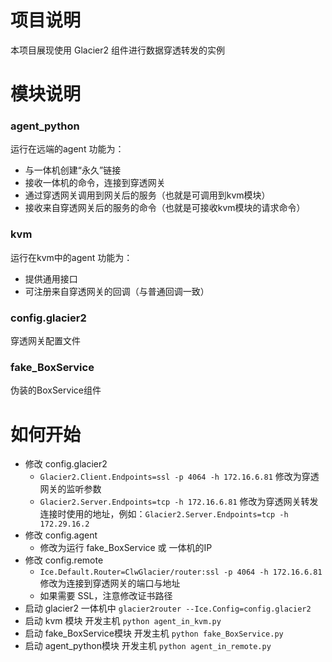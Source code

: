 # 项目说明
本项目展现使用 Glacier2 组件进行数据穿透转发的实例

# 模块说明
### agent_python
运行在远端的agent
功能为：
* 与一体机创建“永久”链接
* 接收一体机的命令，连接到穿透网关
* 通过穿透网关调用到网关后的服务（也就是可调用到kvm模块）
* 接收来自穿透网关后的服务的命令（也就是可接收kvm模块的请求命令）

### kvm
运行在kvm中的agent
功能为：
* 提供通用接口
* 可注册来自穿透网关的回调（与普通回调一致）

### config.glacier2
穿透网关配置文件

### fake_BoxService
伪装的BoxService组件

# 如何开始
* 修改 config.glacier2
    * `Glacier2.Client.Endpoints=ssl -p 4064 -h 172.16.6.81` 修改为穿透网关的监听参数
    * `Glacier2.Server.Endpoints=tcp -h 172.16.6.81` 修改为穿透网关转发连接时使用的地址，例如：`Glacier2.Server.Endpoints=tcp -h 172.29.16.2`
* 修改 config.agent
    * 修改为运行 fake_BoxService 或 一体机的IP
* 修改 config.remote
    * `Ice.Default.Router=ClwGlacier/router:ssl -p 4064 -h 172.16.6.81` 修改为连接到穿透网关的端口与地址 
    * 如果需要 SSL，注意修改证书路径
* 启动 glacier2
一体机中
`glacier2router --Ice.Config=config.glacier2`
* 启动 kvm 模块
开发主机
`python agent_in_kvm.py`
* 启动 fake_BoxService模块
开发主机
`python fake_BoxService.py`
* 启动 agent_python模块
开发主机
`python agent_in_remote.py`